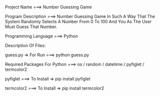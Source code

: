 Project Name ===> Number Guessing Game 

Program Description ===> Number Guessing Game In Such A Way That The System Randomly Selects A Number From 0 To 100 And You As The User Must Guess That Number.

Programming Language ===> Python

Description Of Files:

guess.py => For Run ===> python guess.py

Required Packages For Python ===> os / random / datetime / pyfiglet / termcolor2

pyfiglet ===> To Install => pip install pyfiglet

termcolor2 ===> To Install => pip install termcolor2
